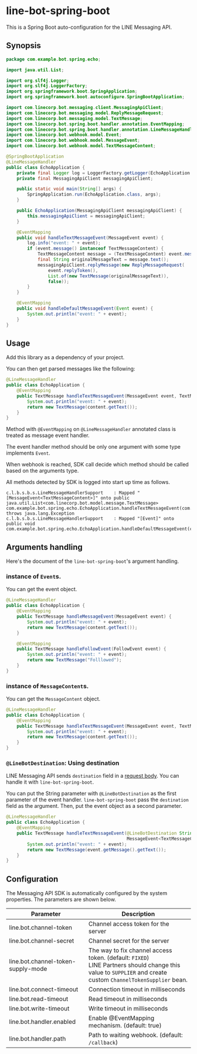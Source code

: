 # line-bot-spring-boot

This is a Spring Boot auto-configuration for the LINE Messaging API.

## Synopsis

```java
package com.example.bot.spring.echo;

import java.util.List;

import org.slf4j.Logger;
import org.slf4j.LoggerFactory;
import org.springframework.boot.SpringApplication;
import org.springframework.boot.autoconfigure.SpringBootApplication;

import com.linecorp.bot.messaging.client.MessagingApiClient;
import com.linecorp.bot.messaging.model.ReplyMessageRequest;
import com.linecorp.bot.messaging.model.TextMessage;
import com.linecorp.bot.spring.boot.handler.annotation.EventMapping;
import com.linecorp.bot.spring.boot.handler.annotation.LineMessageHandler;
import com.linecorp.bot.webhook.model.Event;
import com.linecorp.bot.webhook.model.MessageEvent;
import com.linecorp.bot.webhook.model.TextMessageContent;

@SpringBootApplication
@LineMessageHandler
public class EchoApplication {
    private final Logger log = LoggerFactory.getLogger(EchoApplication.class);
    private final MessagingApiClient messagingApiClient;

    public static void main(String[] args) {
        SpringApplication.run(EchoApplication.class, args);
    }

    public EchoApplication(MessagingApiClient messagingApiClient) {
        this.messagingApiClient = messagingApiClient;
    }

    @EventMapping
    public void handleTextMessageEvent(MessageEvent event) {
        log.info("event: " + event);
        if (event.message() instanceof TextMessageContent) {
            TextMessageContent message = (TextMessageContent) event.message();
            final String originalMessageText = message.text();
            messagingApiClient.replyMessage(new ReplyMessageRequest(
                event.replyToken(),
                List.of(new TextMessage(originalMessageText)),
                false));
        }
    }

    @EventMapping
    public void handleDefaultMessageEvent(Event event) {
        System.out.println("event: " + event);
    }
}
```

## Usage

Add this library as a dependency of your project.

You can then get parsed messages like the following:

```java
@LineMessageHandler
public class EchoApplication {
    @EventMapping
    public TextMessage handleTextMessageEvent(MessageEvent event, TextMessageContent content) {
        System.out.println("event: " + event);
        return new TextMessage(content.getText());
    }
}
```

Method with `@EventMapping` on `@LineMessageHandler` annotated class is treated as message event handler.

The event handler method should be only one argument with some type implements `Event`.

When webhook is reached, SDK call decide which method should be called based on the arguments type.

All methods detected by SDK is logged into start up time as follows.

```
c.l.b.s.b.s.LineMessageHandlerSupport    : Mapped "[MessageEvent<TextMessageContent>]" onto public java.util.List<com.linecorp.bot.model.message.TextMessage> com.example.bot.spring.echo.EchoApplication.handleTextMessageEvent(com.linecorp.bot.model.event.MessageEvent<com.linecorp.bot.model.event.message.TextMessageContent>) throws java.lang.Exception
c.l.b.s.b.s.LineMessageHandlerSupport    : Mapped "[Event]" onto public void com.example.bot.spring.echo.EchoApplication.handleDefaultMessageEvent(com.linecorp.bot.model.event.Event)
```

## Arguments handling

Here's the document of the `line-bot-spring-boot`'s argument handling.

### instance of `Event`s.

You can get the event object.

```java
@LineMessageHandler
public class EchoApplication {
    @EventMapping
    public TextMessage handleMessageEvent(MessageEvent event) {
        System.out.println("event: " + event);
        return new TextMessage(content.getText());
    }

    @EventMapping
    public TextMessage handleFollowEvent(FollowEvent event) {
        System.out.println("event: " + event);
        return new TextMessage("Folllowed");
    }
}
```

### instance of `MessageContent`s.

You can get the `MessageContent` object.

```java
@LineMessageHandler
public class EchoApplication {
    @EventMapping
    public TextMessage handleTextMessageEvent(MessageEvent event, TextMessageContent content) {
        System.out.println("event: " + event);
        return new TextMessage(content.getText());
    }
}
```

### `@LineBotDestination`: Using destination

LINE Messaging API sends `destination` field in
a <a href="https://developers.line.biz/en/reference/messaging-api/#request-body">
request body</a>. You can handle it with `line-bot-spring-boot`.

You can put the String parameter with `@LineBotDestination` as the first parameter of the event handler.
`line-bot-spring-boot` pass the `destination` field as the argument. Then, put the event object as a second
parameter.

```java
@LineMessageHandler
public class EchoApplication {
    @EventMapping
    public TextMessage handleTextMessageEvent(@LineBotDestination String destination,
                                              MessageEvent<TextMessageContent> event) {
        System.out.println("event: " + event);
        return new TextMessage(event.getMessage().getText());
    }
}
```

## Configuration

The Messaging API SDK is automatically configured by the system properties. The parameters are shown below.

| Parameter                          | Description                                                                                                                                                    |
|------------------------------------|----------------------------------------------------------------------------------------------------------------------------------------------------------------|
| line.bot.channel-token             | Channel access token for the server                                                                                                                            |
| line.bot.channel-secret            | Channel secret for the server                                                                                                                                  |
| line.bot.channel-token-supply-mode | The way to fix channel access token. (default: `FIXED`)<br>LINE Partners should change this value to `SUPPLIER` and create custom `ChannelTokenSupplier` bean. |
| line.bot.connect-timeout           | Connection timeout in milliseconds                                                                                                                             |
| line.bot.read-timeout              | Read timeout in milliseconds                                                                                                                                   |
| line.bot.write-timeout             | Write timeout in milliseconds                                                                                                                                  |
| line.bot.handler.enabled           | Enable @EventMapping mechanism. (default: true)                                                                                                                |
| line.bot.handler.path              | Path to waiting webhook. (default: `/callback`)                                                                                                                |
